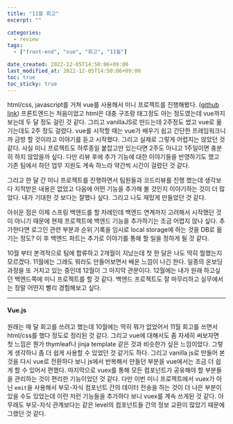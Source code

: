 ```yaml
---
title: "11월 회고"
excerpt: ""

categories:
  - review
tags:
  - ["front-end", "vue", "회고", "11월"]

date_created: 2022-12-05T14:50:06+09:00
last_modified_at: 2022-12-05T14:50:06+09:00
toc: true
toc_sticky: true
---
```


html/css, javascript를 거쳐 vue를 사용해서 미니 프로젝트를 진행해봤다. ([github link](https://github.com/gnlenfn/Memory_Games))
프론트엔드는 처음이었고 html은 대충 구조랑 태그정도 아는 정도였는데 vue까지 보는데 두 달 정도 걸린 것 같다. 그리고 vanillaJS로 만드는데 2주정도 썼고 vue로 옮기는데도 2주 정도 걸렸다. vue를 시작할 때는 vue가 배우기 쉽고 간단한 프레임워크니까 금방 할 것이라고 이야기를 듣고 시작했다. 그리고 실제로 그렇게 어렵지는 않았던 것 같다. 사실 미니 프로젝트도 하루종일 붙잡고만 있는다면 2주도 아니고 1주일이면 충분히 하지 않았을까 싶다. 다만 리뷰 후에 추가 기능에 대한 이야기들을 반영하기도 했고 기존 팀에서 하던 업무 지원도 계속 하느라 약간씩 시간이 걸렸던 것 같다.

그리고 한 달 간 미니 프로젝트를 진행하면서 팀원들과 코드리뷰를 진행 했는데 생각보다 지적받은 내용은 없었고 다음에 어떤 기능을 추가해 볼 것인지 이야기하는 것이 더 많았다. 내가 기대한 것 보다는 잘했나 싶다. 그리고 나도 재밌게 만들었던 것 같다. 

아쉬운 점은 이제 스프링 백엔드를 할 차례인데 백엔드 연계까지 고려해서 시작했던 것이 아니기 때문에 현재 프로젝트에 백엔드 기능을 추가하기는 조금 어렵지 않나 싶다. 추가한다면 로그인 관련 부분과 순위 기록을 임시로 local storage에 하는 것을 DB로 옮기는 정도? 이 후 백엔드 파트는 추가로 이야기를 통해 할 일을 정하게 될 것 같다.

10월 부터 본격적으로 팀에 합류하고 2개월이 지났는데 첫 한 달은 나도 딱히 뭘했는지 모르겠다. 11월에는 그래도 뭐라도 만들어보면서 배운 느낌이 나긴 한다. 일종의 온보딩 과정을 또 거치고 있는 중인데 12월이 그 마지막 관문이다. 12월에는 내가 원래 하고싶던 백엔드쪽에 미니 프로젝트를 할 것 같다. 백엔드 프로젝트도 잘 마무리하고 실무에서는 정말 어떤지 빨리 경험해보고 싶다.

******************

#### Vue.js
원래는 매 달 회고를 쓰려고 했는데 10월에는 딱히 뭐가 없었어서 11월 회고를 쓰면서 html/css를 했다 정도로 정리된 것 같다. 그리고 vue에 대해서도 좀 자세히 써보자면 첫 느낌은 뭔가 thymleaf나 jinja template 같은 것과 비슷한가 싶은 느낌이었다. 그렇게 생각하니 좀 더 쉽게 사용할 수 있었던 것 같기도 하다. 그리고 vanilla js로 만들어 본 것을 다시 vue로 전환하다 보니 js에서 반복해서 만들던 부분을 vue에서는 조금 더 쉽게 할 수 있어서 편했다. 마지막으로 vuex를 통해 모든 컴포넌트가 공유해야 할 부분들을 관리하는 것이 편리한 기능이었던 것 같다. 다만 이번 미니 프로젝트에서 vuex가 아닌 `emit`을 사용해서 부모-자식 컴포넌트 간의 데이터 전송을 하는 것이 더 나은 부분이 있을 수도 있었는데 이런 저런 기능들을 추가하다 보니 vuex를 계속 쓰게된 것 같다. 아무래도 부모-자식 관계보다는 같은 level의 컴포넌트들 간의 정보 교환이 많았기 때문에 그랬던 것 같다. 